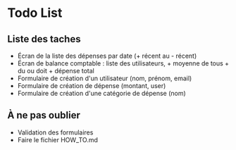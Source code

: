 # Todo List

## Liste des taches

- Écran de la liste des dépenses par date (+ récent au - récent)
- Écran de balance comptable : liste des utilisateurs, + moyenne de tous + du ou doit + dépense total
- Formulaire de création d'un utilisateur (nom, prénom, email)
- Formulaire de création de dépense (montant, user)
- Formulaire de création d'une catégorie de dépense (nom)

## À ne pas oublier

- Validation des formulaires
- Faire le fichier HOW_TO.md 